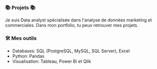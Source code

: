 

### 📚 Projets 📚

Je suis Data analyst spécialisée dans l'analyse de données marketing et commerciales. Dans mon portfolio, tu peux retrouver mes projets.


### 🛠️ Mes outils

- Databases: SQL (PostgreSQL, MySQL, SQL Server), Excel
- Python: Pandas
- Visualisation: Tableau, Power Bi et Qlik





